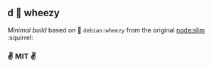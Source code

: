 
d :money_with_wings: wheezy
----

*Minimal build* based on :minidisc: `debian:wheezy` from the original [node:slim](https://github.com/docker-library/node/blob/master/0.10/slim/Dockerfile) :squirrel:

### :v: MIT :v:

